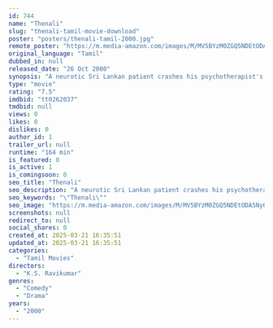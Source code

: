 ```yaml
---
id: 744
name: "Thenali"
slug: "thenali-tamil-movie-download"
poster: "posters/thenali-tamil-2000.jpg"
remote_poster: "https://m.media-amazon.com/images/M/MV5BYzM0ZGQ5NDEtODA5Ny00YWE1LTgyODUtM2UyNzJjMjk5NGQyXkEyXkFqcGc@._V1_SX300.jpg"
original_language: "Tamil"
dubbed_in: null
released_date: "26 Oct 2000"
synopsis: "A neurotic Sri Lankan patient crashes his psychotherapist's family vacation in Kodaikanal."
type: "movie"
rating: "7.5"
imdbid: "tt0262037"
tmdbid: null
views: 0
likes: 0
dislikes: 0
author_id: 1
trailer_url: null
runtime: "164 min"
is_featured: 0
is_active: 1
is_comingsoon: 0
seo_title: "Thenali"
seo_description: "A neurotic Sri Lankan patient crashes his psychotherapist's family vacation in Kodaikanal."
seo_keywords: "\"Thenali\""
seo_image: "https://m.media-amazon.com/images/M/MV5BYzM0ZGQ5NDEtODA5Ny00YWE1LTgyODUtM2UyNzJjMjk5NGQyXkEyXkFqcGc@._V1_SX300.jpg"
screenshots: null
redirect_to: null
social_shares: 0
created_at: 2025-03-21 16:35:51
updated_at: 2025-03-21 16:35:51
categories:
  - "Tamil Movies"
directors:
  - "K.S. Ravikumar"
genres:
  - "Comedy"
  - "Drama"
years:
  - "2000"
---
```

